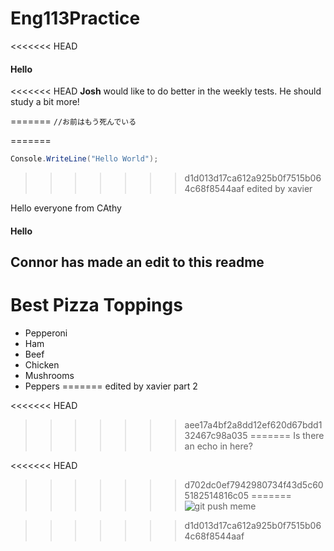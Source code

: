 # Eng113Practice
<<<<<<< HEAD
#### Hello

<<<<<<< HEAD
**Josh** would like to do better in the weekly tests. He should study a bit more!

=======
`//お前はもう死んでいる`

=======
```csharp
Console.WriteLine("Hello World");
```
>>>>>>> d1d013d17ca612a925b0f7515b064c68f8544aaf
edited by xavier

Hello everyone from CAthy
#### Hello

## Connor has made an edit to this readme
# Best Pizza Toppings
- Pepperoni
- Ham
- Beef
- Chicken
- Mushrooms
- Peppers
=======
edited by xavier part 2

<<<<<<< HEAD
>>>>>>> aee17a4bf2a8dd12ef620d67bdd132467c98a035
=======
Is there an echo in here?

<<<<<<< HEAD
>>>>>>> d702dc0ef7942980734f43d5c605182514816c05
=======
![git push meme](https://memegenerator.net/img/instances/56321496.jpg)


>>>>>>> d1d013d17ca612a925b0f7515b064c68f8544aaf
